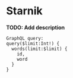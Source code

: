 # Starnik

**TODO: Add description**

```
GraphQL query:
query($limit:Int!) {
  words(limit:$limit) {
    id,
    word
  }
}
```